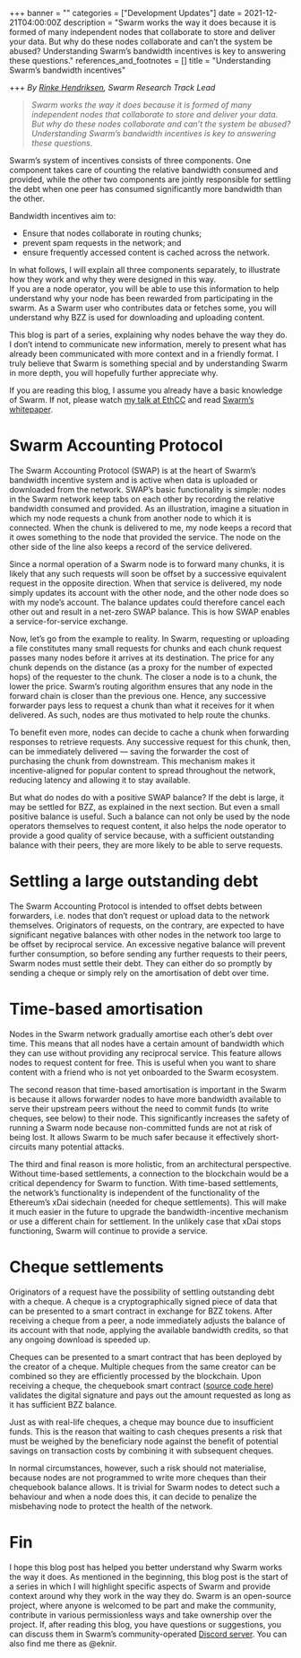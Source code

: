+++
banner = ""
categories = ["Development Updates"]
date = 2021-12-21T04:00:00Z
description = "Swarm works the way it does because it is formed of many independent nodes that collaborate to store and deliver your data. But why do these nodes collaborate and can’t the system be abused? Understanding Swarm’s bandwidth incentives is key to answering these questions."
references_and_footnotes = []
title = "Understanding Swarm’s bandwidth incentives"

+++
_By_ [_Rinke Hendriksen_](https://twitter.com/EknirNL/)_, Swarm Research Track Lead_

> _Swarm works the way it does because it is formed of many independent nodes that collaborate to store and deliver your data. But why do these nodes collaborate and can’t the system be abused? Understanding Swarm’s bandwidth incentives is key to answering these questions._

Swarm’s system of incentives consists of three components. One component takes care of counting the relative bandwidth consumed and provided, while the other two components are jointly responsible for settling the debt when one peer has consumed significantly more bandwidth than the other.

Bandwidth incentives aim to:

* Ensure that nodes collaborate in routing chunks;
* prevent spam requests in the network; and
* ensure frequently accessed content is cached across the network.

In what follows, I will explain all three components separately, to illustrate how they work and why they were designed in this way.  
If you are a node operator, you will be able to use this information to help understand why your node has been rewarded from participating in the swarm. As a Swarm user who contributes data or fetches some, you will understand why BZZ is used for downloading and uploading content.

This blog is part of a series, explaining why nodes behave the way they do. I don’t intend to communicate new information, merely to present what has already been communicated with more context and in a friendly format. I truly believe that Swarm is something special and by understanding Swarm in more depth, you will hopefully further appreciate why.

If you are reading this blog, I assume you already have a basic knowledge of Swarm. If not, please watch [my talk at EthCC](https://youtu.be/d2TX5AtBcQk?t=363) and read [Swarm’s whitepaper](https://www.ethswarm.org/swarm-whitepaper.pdf).

# Swarm Accounting Protocol

The Swarm Accounting Protocol (SWAP) is at the heart of Swarm’s bandwidth incentive system and is active when data is uploaded or downloaded from the network. SWAP’s basic functionality is simple: nodes in the Swarm network keep tabs on each other by recording the relative bandwidth consumed and provided. As an illustration, imagine a situation in which my node requests a chunk from another node to which it is connected. When the chunk is delivered to me, my node keeps a record that it owes something to the node that provided the service. The node on the other side of the line also keeps a record of the service delivered.

Since a normal operation of a Swarm node is to forward many chunks, it is likely that any such requests will soon be offset by a successive equivalent request in the opposite direction. When that service is delivered, my node simply updates its account with the other node, and the other node does so with my node’s account. The balance updates could therefore cancel each other out and result in a net-zero SWAP balance. This is how SWAP enables a service-for-service exchange.

Now, let’s go from the example to reality. In Swarm, requesting or uploading a file constitutes many small requests for chunks and each chunk request passes many nodes before it arrives at its destination. The price for any chunk depends on the distance (as a proxy for the number of expected hops) of the requester to the chunk. The closer a node is to a chunk, the lower the price. Swarm’s routing algorithm ensures that any node in the forward chain is closer than the previous one. Hence, any successive forwarder pays less to request a chunk than what it receives for it when delivered. As such, nodes are thus motivated to help route the chunks.

To benefit even more, nodes can decide to cache a chunk when forwarding responses to retrieve requests. Any successive request for this chunk, then, can be immediately delivered — saving the forwarder the cost of purchasing the chunk from downstream. This mechanism makes it incentive-aligned for popular content to spread throughout the network, reducing latency and allowing it to stay available.

But what do nodes do with a positive SWAP balance? If the debt is large, it may be settled for BZZ, as explained in the next section. But even a small positive balance is useful. Such a balance can not only be used by the node operators themselves to request content, it also helps the node operator to provide a good quality of service because, with a sufficient outstanding balance with their peers, they are more likely to be able to serve requests.

# Settling a large outstanding debt

The Swarm Accounting Protocol is intended to offset debts between forwarders, i.e. nodes that don’t request or upload data to the network themselves. Originators of requests, on the contrary, are expected to have significant negative balances with other nodes in the network too large to be offset by reciprocal service. An excessive negative balance will prevent further consumption, so before sending any further requests to their peers, Swarm nodes must settle their debt. They can either do so promptly by sending a cheque or simply rely on the amortisation of debt over time.

# Time-based amortisation

Nodes in the Swarm network gradually amortise each other’s debt over time. This means that all nodes have a certain amount of bandwidth which they can use without providing any reciprocal service. This feature allows nodes to request content for free. This is useful when you want to share content with a friend who is not yet onboarded to the Swarm ecosystem.

The second reason that time-based amortisation is important in the Swarm is because it allows forwarder nodes to have more bandwidth available to serve their upstream peers without the need to commit funds (to write cheques, see below) to their node. This significantly increases the safety of running a Swarm node because non-committed funds are not at risk of being lost. It allows Swarm to be much safer because it effectively short-circuits many potential attacks.

The third and final reason is more holistic, from an architectural perspective. Without time-based settlements, a connection to the blockchain would be a critical dependency for Swarm to function. With time-based settlements, the network’s functionality is independent of the functionality of the Ethereum’s xDai sidechain (needed for cheque settlements). This will make it much easier in the future to upgrade the bandwidth-incentive mechanism or use a different chain for settlement. In the unlikely case that xDai stops functioning, Swarm will continue to provide a service.

# Cheque settlements

Originators of a request have the possibility of settling outstanding debt with a cheque. A cheque is a cryptographically signed piece of data that can be presented to a smart contract in exchange for BZZ tokens. After receiving a cheque from a peer, a node immediately adjusts the balance of its account with that node, applying the available bandwidth credits, so that any ongoing download is speeded up.

Cheques can be presented to a smart contract that has been deployed by the creator of a cheque. Multiple cheques from the same creator can be combined so they are efficiently processed by the blockchain. Upon receiving a cheque, the chequebook smart contract ([source code here](https://github.com/ethersphere/swap-swear-and-swindle)) validates the digital signature and pays out the amount requested as long as it has sufficient BZZ balance.

Just as with real-life cheques, a cheque may bounce due to insufficient funds. This is the reason that waiting to cash cheques presents a risk that must be weighed by the beneficiary node against the benefit of potential savings on transaction costs by combining it with subsequent cheques.

In normal circumstances, however, such a risk should not materialise, because nodes are not programmed to write more cheques than their chequebook balance allows. It is trivial for Swarm nodes to detect such a behaviour and when a node does this, it can decide to penalize the misbehaving node to protect the health of the network.

# Fin

I hope this blog post has helped you better understand why Swarm works the way it does. As mentioned in the beginning, this blog post is the start of a series in which I will highlight specific aspects of Swarm and provide context around why they work in the way they do. Swarm is an open-source project, where anyone is welcomed to be part and make the community, contribute in various permissionless ways and take ownership over the project. If, after reading this blog, you have questions or suggestions, you can discuss them in Swarm’s community-operated [Discord server](https://discord.gg/wdghaQsGq5). You can also find me there as @eknir.
